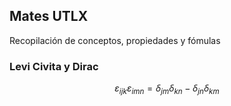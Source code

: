 

## Mates UTLX

Recopilación de conceptos, propiedades y fómulas

### Levi Civita y Dirac

$$
\varepsilon_{i j k} \varepsilon_{i m n}=\delta_{j m} \delta_{k n}-\delta_{j n} \delta_{k m}
$$
